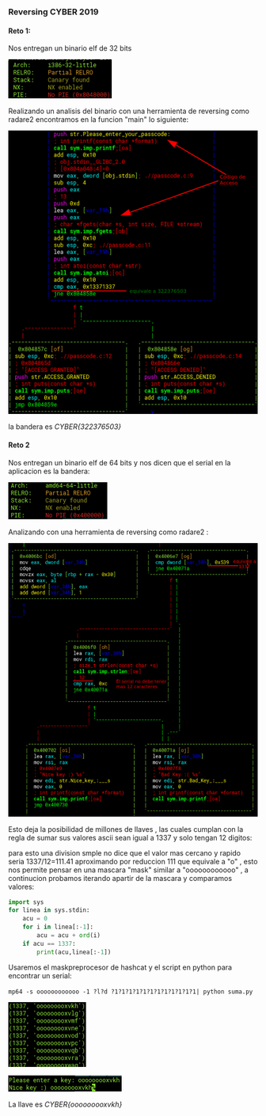 ### Reversing CYBER 2019

#### Reto 1:

Nos entregan un binario elf de 32 bits

![caracteristicas metodo1](2019-05-06_07-35.png "caracteristicas metodo1")

Realizando un analisis del binario con una herramienta de reversing como radare2 encontramos en la funcion "main" lo siguiente:

![funcion main](2019-05-06_07-28.png "funcion main")

la bandera es  *CYBER{322376503}*



#### Reto 2 

Nos entregan un binario elf de 64 bits y nos dicen que el serial en la aplicacion es la bandera:

![caracteristicas rev](2019-05-06_07-44.png "caracteristicas rev")

Analizando con una herramienta de reversing como radare2 :

![funcion main de rev](2019-05-06_07-50.png "verificacion de serial")

Esto deja la posibilidad de millones de llaves , las cuales cumplan con la regla de sumar sus valores ascii sean igual a 1337 y solo tengan 12 digitos:

para esto una division smple no dice que el valor mas cercano y rapido seria 1337/12=111.41 aproximando por reduccion 111 que equivale a "o" , esto nos permite pensar en una mascara "mask" similar a "oooooooooooo" , a continucion probamos iterando apartir de la mascara y comparamos valores:

```python
import sys
for linea in sys.stdin:
    acu = 0
    for i in linea[:-1]:
        acu = acu + ord(i)
    if acu == 1337:
        print(acu,linea[:-1])
```

Usaremos el maskpreprocesor de hashcat y el script en python para encontrar un serial:

`mp64 -s oooooooooooo -1 ?l?d ?1?1?1?1?1?1?1?1?1?1?1?1| python suma.py  `

![Posibles seriales](2019-05-06_08-02.png "multiples seriales")

![FUNCIONA](2019-05-06_08-04.png "FUNCIONA")

La llave es *CYBER{ooooooooxvkh}*
